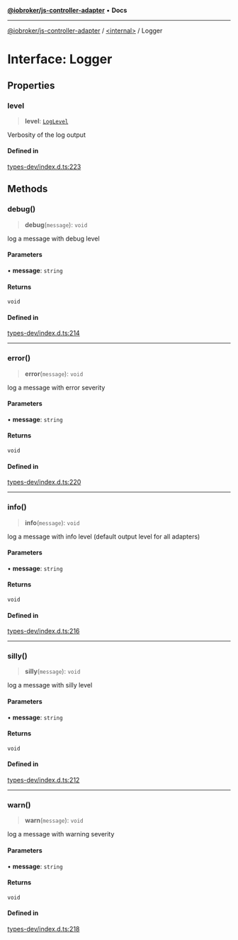 [**@iobroker/js-controller-adapter**](../../README.md) • **Docs**

***

[@iobroker/js-controller-adapter](../../globals.md) / [\<internal\>](../README.md) / Logger

# Interface: Logger

## Properties

### level

> **level**: [`LogLevel`](../type-aliases/LogLevel.md)

Verbosity of the log output

#### Defined in

[types-dev/index.d.ts:223](https://github.com/ioBroker/ioBroker.js-controller/blob/a32b7b151b5fe0ae96a8a5f086299f18b48e287b/packages/types-dev/index.d.ts#L223)

## Methods

### debug()

> **debug**(`message`): `void`

log a message with debug level

#### Parameters

• **message**: `string`

#### Returns

`void`

#### Defined in

[types-dev/index.d.ts:214](https://github.com/ioBroker/ioBroker.js-controller/blob/a32b7b151b5fe0ae96a8a5f086299f18b48e287b/packages/types-dev/index.d.ts#L214)

***

### error()

> **error**(`message`): `void`

log a message with error severity

#### Parameters

• **message**: `string`

#### Returns

`void`

#### Defined in

[types-dev/index.d.ts:220](https://github.com/ioBroker/ioBroker.js-controller/blob/a32b7b151b5fe0ae96a8a5f086299f18b48e287b/packages/types-dev/index.d.ts#L220)

***

### info()

> **info**(`message`): `void`

log a message with info level (default output level for all adapters)

#### Parameters

• **message**: `string`

#### Returns

`void`

#### Defined in

[types-dev/index.d.ts:216](https://github.com/ioBroker/ioBroker.js-controller/blob/a32b7b151b5fe0ae96a8a5f086299f18b48e287b/packages/types-dev/index.d.ts#L216)

***

### silly()

> **silly**(`message`): `void`

log a message with silly level

#### Parameters

• **message**: `string`

#### Returns

`void`

#### Defined in

[types-dev/index.d.ts:212](https://github.com/ioBroker/ioBroker.js-controller/blob/a32b7b151b5fe0ae96a8a5f086299f18b48e287b/packages/types-dev/index.d.ts#L212)

***

### warn()

> **warn**(`message`): `void`

log a message with warning severity

#### Parameters

• **message**: `string`

#### Returns

`void`

#### Defined in

[types-dev/index.d.ts:218](https://github.com/ioBroker/ioBroker.js-controller/blob/a32b7b151b5fe0ae96a8a5f086299f18b48e287b/packages/types-dev/index.d.ts#L218)
